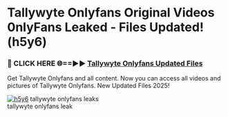 # Tallywyte Onlyfans Original Videos 0nlyFans Leaked - Files Updated! (h5y6)

<h3>🔴 CLICK HERE 🌐==►► <a href="https://tinyurl.com/2wckxsce" rel="nofollow">Tallywyte Onlyfans Updated Files</a></h3>

Get Tallywyte Onlyfans and all content. Now you can access all videos and pictures of Tallywyte Onlyfans. New Updated Files 2025!

[![h5y6](https://i.imgur.com/AFduVYN.gif)](https://tinyurl.com/2wckxsce)
tallywyte onlyfans leaks<br>
tallywyte onlyfans leak